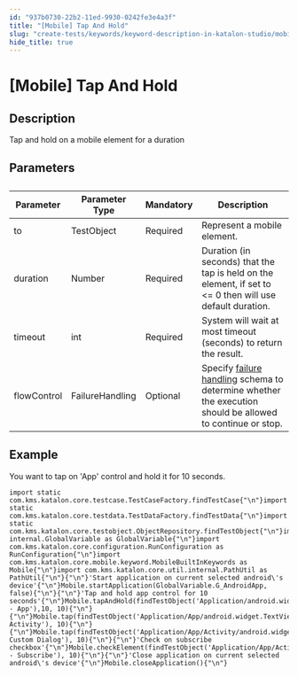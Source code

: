 ```yaml
---
id: "937b0730-22b2-11ed-9930-0242fe3e4a3f"
title: "[Mobile] Tap And Hold"
slug: "create-tests/keywords/keyword-description-in-katalon-studio/mobile-keywords/mobile-tap-and-hold"
hide_title: true
---
```


# <a id="id_0" class="anchor_top_offset"/><a id="ariaid-title1" class="anchor_top_offset"/>[Mobile] Tap And Hold


## <a id="id_0__id_1" class="anchor_top_offset"/>Description

              
<p xmlns="http://www.w3.org/1999/xhtml" className="p">Tap and hold on a mobile element for a duration</p> 
      

## <a id="id_0__id_2" class="anchor_top_offset"/>Parameters

              
<table xmlns="http://www.w3.org/1999/xhtml" className="table anchor_top_offset" id="id_0__31fb83fe-a5fe-4cde-83cd-41d1954ae50f"><caption /><thead className="thead"><tr className><th className="entry anchor_top_offset" id="id_0__31fb83fe-a5fe-4cde-83cd-41d1954ae50f__entry__1">Parameter</th><th className="entry anchor_top_offset" id="id_0__31fb83fe-a5fe-4cde-83cd-41d1954ae50f__entry__2">Parameter Type</th><th className="entry anchor_top_offset" id="id_0__31fb83fe-a5fe-4cde-83cd-41d1954ae50f__entry__3">Mandatory</th><th className="entry anchor_top_offset" id="id_0__31fb83fe-a5fe-4cde-83cd-41d1954ae50f__entry__4">Description</th></tr></thead><tbody className="tbody"><tr className><td className="entry" headers="id_0__31fb83fe-a5fe-4cde-83cd-41d1954ae50f__entry__1 id_0__31fb83fe-a5fe-4cde-83cd-41d1954ae50f__entry__2 id_0__31fb83fe-a5fe-4cde-83cd-41d1954ae50f__entry__3 id_0__31fb83fe-a5fe-4cde-83cd-41d1954ae50f__entry__4 ">to</td><td className="entry" headers="id_0__31fb83fe-a5fe-4cde-83cd-41d1954ae50f__entry__1 id_0__31fb83fe-a5fe-4cde-83cd-41d1954ae50f__entry__2 id_0__31fb83fe-a5fe-4cde-83cd-41d1954ae50f__entry__3 id_0__31fb83fe-a5fe-4cde-83cd-41d1954ae50f__entry__4 ">TestObject</td><td className="entry" headers="id_0__31fb83fe-a5fe-4cde-83cd-41d1954ae50f__entry__1 id_0__31fb83fe-a5fe-4cde-83cd-41d1954ae50f__entry__2 id_0__31fb83fe-a5fe-4cde-83cd-41d1954ae50f__entry__3 id_0__31fb83fe-a5fe-4cde-83cd-41d1954ae50f__entry__4 ">Required</td><td className="entry" headers="id_0__31fb83fe-a5fe-4cde-83cd-41d1954ae50f__entry__1 id_0__31fb83fe-a5fe-4cde-83cd-41d1954ae50f__entry__2 id_0__31fb83fe-a5fe-4cde-83cd-41d1954ae50f__entry__3 id_0__31fb83fe-a5fe-4cde-83cd-41d1954ae50f__entry__4 ">Represent a mobile element.</td></tr><tr className><td className="entry" headers="id_0__31fb83fe-a5fe-4cde-83cd-41d1954ae50f__entry__1 id_0__31fb83fe-a5fe-4cde-83cd-41d1954ae50f__entry__2 id_0__31fb83fe-a5fe-4cde-83cd-41d1954ae50f__entry__3 id_0__31fb83fe-a5fe-4cde-83cd-41d1954ae50f__entry__4 ">duration</td><td className="entry" headers="id_0__31fb83fe-a5fe-4cde-83cd-41d1954ae50f__entry__1 id_0__31fb83fe-a5fe-4cde-83cd-41d1954ae50f__entry__2 id_0__31fb83fe-a5fe-4cde-83cd-41d1954ae50f__entry__3 id_0__31fb83fe-a5fe-4cde-83cd-41d1954ae50f__entry__4 ">Number</td><td className="entry" headers="id_0__31fb83fe-a5fe-4cde-83cd-41d1954ae50f__entry__1 id_0__31fb83fe-a5fe-4cde-83cd-41d1954ae50f__entry__2 id_0__31fb83fe-a5fe-4cde-83cd-41d1954ae50f__entry__3 id_0__31fb83fe-a5fe-4cde-83cd-41d1954ae50f__entry__4 ">Required</td><td className="entry" headers="id_0__31fb83fe-a5fe-4cde-83cd-41d1954ae50f__entry__1 id_0__31fb83fe-a5fe-4cde-83cd-41d1954ae50f__entry__2 id_0__31fb83fe-a5fe-4cde-83cd-41d1954ae50f__entry__3 id_0__31fb83fe-a5fe-4cde-83cd-41d1954ae50f__entry__4 ">Duration (in seconds) that the tap is held on the element, if         set to &lt;= 0 then will use default duration.</td></tr><tr className><td className="entry" headers="id_0__31fb83fe-a5fe-4cde-83cd-41d1954ae50f__entry__1 id_0__31fb83fe-a5fe-4cde-83cd-41d1954ae50f__entry__2 id_0__31fb83fe-a5fe-4cde-83cd-41d1954ae50f__entry__3 id_0__31fb83fe-a5fe-4cde-83cd-41d1954ae50f__entry__4 ">timeout</td><td className="entry" headers="id_0__31fb83fe-a5fe-4cde-83cd-41d1954ae50f__entry__1 id_0__31fb83fe-a5fe-4cde-83cd-41d1954ae50f__entry__2 id_0__31fb83fe-a5fe-4cde-83cd-41d1954ae50f__entry__3 id_0__31fb83fe-a5fe-4cde-83cd-41d1954ae50f__entry__4 ">int</td><td className="entry" headers="id_0__31fb83fe-a5fe-4cde-83cd-41d1954ae50f__entry__1 id_0__31fb83fe-a5fe-4cde-83cd-41d1954ae50f__entry__2 id_0__31fb83fe-a5fe-4cde-83cd-41d1954ae50f__entry__3 id_0__31fb83fe-a5fe-4cde-83cd-41d1954ae50f__entry__4 ">Required</td><td className="entry" headers="id_0__31fb83fe-a5fe-4cde-83cd-41d1954ae50f__entry__1 id_0__31fb83fe-a5fe-4cde-83cd-41d1954ae50f__entry__2 id_0__31fb83fe-a5fe-4cde-83cd-41d1954ae50f__entry__3 id_0__31fb83fe-a5fe-4cde-83cd-41d1954ae50f__entry__4 ">System will wait at most timeout (seconds) to return the         result.</td></tr><tr className><td className="entry" headers="id_0__31fb83fe-a5fe-4cde-83cd-41d1954ae50f__entry__1 id_0__31fb83fe-a5fe-4cde-83cd-41d1954ae50f__entry__2 id_0__31fb83fe-a5fe-4cde-83cd-41d1954ae50f__entry__3 id_0__31fb83fe-a5fe-4cde-83cd-41d1954ae50f__entry__4 ">flowControl</td><td className="entry" headers="id_0__31fb83fe-a5fe-4cde-83cd-41d1954ae50f__entry__1 id_0__31fb83fe-a5fe-4cde-83cd-41d1954ae50f__entry__2 id_0__31fb83fe-a5fe-4cde-83cd-41d1954ae50f__entry__3 id_0__31fb83fe-a5fe-4cde-83cd-41d1954ae50f__entry__4 ">FailureHandling</td><td className="entry" headers="id_0__31fb83fe-a5fe-4cde-83cd-41d1954ae50f__entry__1 id_0__31fb83fe-a5fe-4cde-83cd-41d1954ae50f__entry__2 id_0__31fb83fe-a5fe-4cde-83cd-41d1954ae50f__entry__3 id_0__31fb83fe-a5fe-4cde-83cd-41d1954ae50f__entry__4 ">Optional</td><td className="entry" headers="id_0__31fb83fe-a5fe-4cde-83cd-41d1954ae50f__entry__1 id_0__31fb83fe-a5fe-4cde-83cd-41d1954ae50f__entry__2 id_0__31fb83fe-a5fe-4cde-83cd-41d1954ae50f__entry__3 id_0__31fb83fe-a5fe-4cde-83cd-41d1954ae50f__entry__4 ">Specify <a className="xref" href="/docs/maintain/configure-failure-handling-settings-in-katalon-studio">failure handling</a> schema to         determine whether the execution should be allowed to continue or         stop.</td></tr></tbody></table> 
      

## <a id="id_0__id_3" class="anchor_top_offset"/>Example

              
<p xmlns="http://www.w3.org/1999/xhtml" className="p">You want to tap on 'App' control and hold it for 10 seconds.</p> 
              
<pre xmlns="http://www.w3.org/1999/xhtml" className="pre codeblock"><code>import static com.kms.katalon.core.testcase.TestCaseFactory.findTestCase{"\n"}import static com.kms.katalon.core.testdata.TestDataFactory.findTestData{"\n"}import static com.kms.katalon.core.testobject.ObjectRepository.findTestObject{"\n"}import internal.GlobalVariable as GlobalVariable{"\n"}import com.kms.katalon.core.configuration.RunConfiguration as RunConfiguration{"\n"}import com.kms.katalon.core.mobile.keyword.MobileBuiltInKeywords as Mobile{"\n"}import com.kms.katalon.core.util.internal.PathUtil as PathUtil{"\n"}{"\n"}'Start application on current selected android\'s device'{"\n"}Mobile.startApplication(GlobalVariable.G_AndroidApp, false){"\n"}{"\n"}'Tap and hold app control for 10 seconds'{"\n"}Mobile.tapAndHold(findTestObject('Application/android.widget.TextView - App'),10, 10){"\n"}{"\n"}Mobile.tap(findTestObject('Application/App/android.widget.TextView-Activity'), 10){"\n"}{"\n"}Mobile.tap(findTestObject('Application/App/Activity/android.widget.TextView-Custom Dialog'), 10){"\n"}{"\n"}'Check on subscribe checkbox'{"\n"}Mobile.checkElement(findTestObject('Application/App/Activity/android.widget.Check - Subscribe'), 10){"\n"}{"\n"}'Close application on current selected android\'s device'{"\n"}Mobile.closeApplication(){"\n"}</code></pre> 
            
